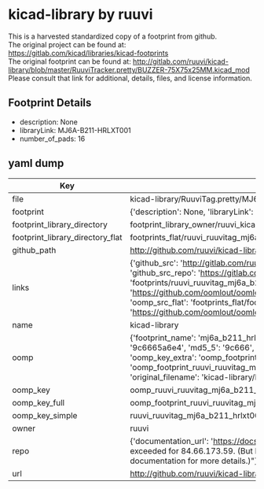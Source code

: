 # kicad-library by ruuvi  
This is a harvested standardized copy of a footprint from github.  
The original project can be found at:  
https://gitlab.com/kicad/libraries/kicad-footprints  
The original footprint can be found at:
http://gitlab.com/ruuvi/kicad-library/blob/master/RuuviTracker.pretty/BUZZER-75X75x25MM.kicad_mod
Please consult that link for additional, details, files, and license information.  
## Footprint Details
* description: None  
* libraryLink: MJ6A-B211-HRLXT001  
* number_of_pads: 16  
## yaml dump  
| Key | Value |  
| --- | --- |  
| file | kicad-library/RuuviTag.pretty/MJ6A-B211-HRLXT001.kicad_mod |  
| footprint | {'description': None, 'libraryLink': 'MJ6A-B211-HRLXT001', 'number_of_pads': 16} |  
| footprint_library_directory | footprint_library_owner/ruuvi_kicad-library |  
| footprint_library_directory_flat | footprints_flat/ruuvi_ruuvitag_mj6a_b211_hrlxt001/working |  
| github_path | http://github.com/ruuvi/kicad-library/blob/master/RuuviTag.pretty/MJ6A-B211-HRLXT001.kicad_mod |  
| links | {'github_src': 'http://gitlab.com/ruuvi/kicad-library/blob/master/RuuviTracker.pretty/BUZZER-75X75x25MM.kicad_mod', 'github_src_repo': 'https://gitlab.com/kicad/libraries/kicad-footprints', 'oomp_bot': 'footprints/ruuvi_ruuvitag_mj6a_b211_hrlxt001/working', 'oomp_bot_github': 'https://github.com/oomlout/oomlout_oomp_footprint_bot/tree/main/footprints/ruuvi_ruuvitag_mj6a_b211_hrlxt001/working', 'oomp_src_flat': 'footprints_flat/footprints_flat/ruuvi_ruuvitag_mj6a_b211_hrlxt001/working', 'oomp_src_flat_github': 'https://github.com/oomlout/oomlout_oomp_footprint_src/tree/main/footprints_flat/ruuvi_ruuvitag_mj6a_b211_hrlxt001/working'} |  
| name | kicad-library |  
| oomp | {'footprint_name': 'mj6a_b211_hrlxt001', 'library_name': 'ruuvitag', 'md5': '9c6665a6e4796c6983ae7958f5658ec9', 'md5_10': '9c6665a6e4', 'md5_5': '9c666', 'md5_6': '9c6665', 'oomp_key': 'oomp_ruuvi_ruuvitag_mj6a_b211_hrlxt001', 'oomp_key_extra': 'oomp_footprint_ruuvi_ruuvitag_mj6a_b211_hrlxt001', 'oomp_key_full': 'oomp_footprint_ruuvi_ruuvitag_mj6a_b211_hrlxt001_9c6665', 'oomp_key_simple': 'ruuvi_ruuvitag_mj6a_b211_hrlxt001', 'original_filename': 'kicad-library/RuuviTag.pretty/MJ6A-B211-HRLXT001.kicad_mod', 'owner_name': 'ruuvi'} |  
| oomp_key | oomp_ruuvi_ruuvitag_mj6a_b211_hrlxt001 |  
| oomp_key_full | oomp_footprint_ruuvi_ruuvitag_mj6a_b211_hrlxt001 |  
| oomp_key_simple | ruuvi_ruuvitag_mj6a_b211_hrlxt001 |  
| owner | ruuvi |  
| repo | {'documentation_url': 'https://docs.github.com/rest/overview/resources-in-the-rest-api#rate-limiting', 'message': "API rate limit exceeded for 84.66.173.59. (But here's the good news: Authenticated requests get a higher rate limit. Check out the documentation for more details.)"} |  
| url | http://github.com/ruuvi/kicad-library |  

